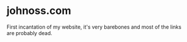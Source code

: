 # johnoss.com

First incantation of my website, it's very barebones and most of the links are probably dead.
